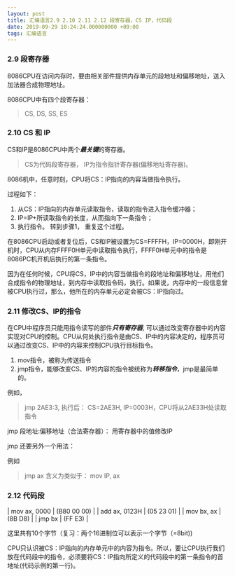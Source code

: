 ```yaml
---
layout: post
title: 汇编语言2.9 2.10 2.11 2.12 段寄存器，CS IP，代码段
date: 2019-09-29 10:24:24.000000000 +09:00
tags: 汇编语言
---
```


### 2.9 段寄存器

8086CPU在访问内存时，要由相关部件提供内存单元的段地址和偏移地址，送入加法器合成物理地址。

8086CPU中有四个段寄存器：

> CS, DS, SS, ES

### 2.10 CS 和 IP

CS和IP是8086CPU中两个***最关键***的寄存器。

> CS为代码段寄存器， IP为指令指针寄存器(偏移地址寄存器)。

8086机中，任意时刻，CPU将CS：IP指向的内容当做指令执行。

过程如下：

1. 从CS：IP指向的内存单元读取指令，读取的指令进入指令缓冲器；
2. IP=IP+所读取指令的长度，从而指向下一条指令；
3. 执行指令。 转到步骤1， 重复这个过程。

在8086CPU启动或者复位后，CS和IP被设置为CS=FFFFH，IP=0000H，即刚开机时，CPU从内存FFFF0H单元中读取指令执行，FFFF0H单元中的指令是8086PC机开机后执行的第一条指令。

因为在任何时候，CPU将CS，IP中的内容当做指令的段地址和偏移地址，用他们合成指令的物理地址，到内存中读取指令码，执行。如果说，内存中的一段信息曾被CPU执行过，那么，他所在的内存单元必定会被CS：IP指向过。

### 2.11 修改CS、IP的指令

在CPU中程序员只能用指令读写的部件***只有寄存器***, 可以通过改变寄存器中的内容实现对CPU的控制。CPU从何处执行指令是由CS、IP中的内容决定的，程序员可以通过改变CS、IP中的内容来控制CPU执行目标指令。

1. mov指令，被称为传送指令
2. jmp指令，能够改变CS、IP的内容的指令被统称为***转移指令***，jmp是最简单的。

例如，

> jmp 2AE3:3, 执行后： CS=2AE3H, IP=0003H，CPU将从2AE33H处读取指令

jmp 段地址:偏移地址（合法寄存器）： 用寄存器中的值修改IP

jmp 还要另外一个用法：

例如

> jmp ax 含义为类似于： mov IP, ax

### 2.12 代码段

| mov ax, 0000  | (B80 00 00) |
| add ax, 0123H | (05 23 01)  |
| mov bx, ax    | (8B D8)     |
| jmp bx        | (FF E3)     |

这里共有10个字节（复习：两个16进制位可以表示一个字节（=8bit))

CPU只认识被CS：IP指向的内存单元中的内容为指令。所以，要让CPU执行我们放在代码段中的指令，必须要将CS：IP指向所定义的代码段中的第一条指令的首地址(代码示例的第一行)。

